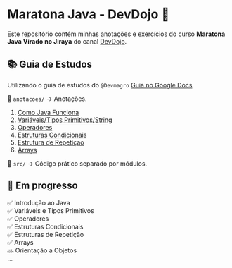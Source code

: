 # Maratona Java - DevDojo 🚀  

Este repositório contém minhas anotações e exercícios do curso **Maratona Java Virado no Jiraya** do canal [DevDojo](https://www.youtube.com/@DevDojoBrasil).

## 📚 Guia de Estudos  
Utilizando o guia de estudos do `@Devmagro` [Guia no Google Docs](https://docs.google.com/document/d/12ek1Wsd_ibuwTOjHtLPZwEWdy5-A7cRoO2Bf-v5G1_s/edit?tab=t.0)


📁 `anotacoes/` → Anotações. 
1. [Como Java Funciona](anotacoes/introducao/como_java_funciona/como_java_funciona.md)
2. [Variáveis/Tipos Primitivos/String](anotacoes/introducao/variaveis_e_tipos.md)
3. [Operadores](anotacoes/introducao/operadores.md/)
4. [Estruturas Condicionais](anotacoes/introducao/estruturas_condicionais.md)
5. [Estrutura de Repetiçao](anotacoes/introducao/estrutura_de_repeticao.md)
6. [Arrays](anotacoes/introducao/Arrays.md)
  
📁 `src/` → Código prático separado por módulos. 

## 🚧 Em progresso  
✅ Introdução ao Java  
✅ Variáveis e Tipos Primitivos  
✅ Operadores  
✅ Estruturas Condicionais  
✅ Estruturas de Repetição  
✅ Arrays  
🔜 Orientação a Objetos  
...